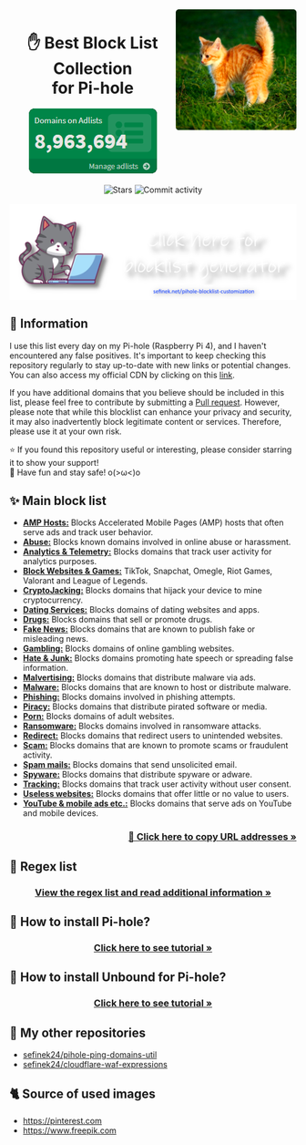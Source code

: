 <img width="42%" align="right" src="images/kitten.png" alt="Gigachad kitten">
<div align="center">
    <h1>
        ✋ Best Block List Collection<br> for Pi-hole
    </h1>
    <img src="images/adlists.png" alt="Domains on Adlists">
    <br><br>
    <img src="https://img.shields.io/github/stars/sefinek24/PiHole-Blocklist-Collection?label=STARS&style=for-the-badge" alt="Stars">
    <img src="https://img.shields.io/github/commit-activity/m/sefinek24/PiHole-Blocklist-Collection?label=COMMIT+ACTIVITY&style=for-the-badge" alt="Commit activity">
</div>
<br>
<a href="https://sefinek.net/pihole-blocklist-customization" target="_blank" title="Pihole Blocklist Generator - Sefinek Official Website">
    <img src="images/generator.png" align="center" alt="">
</a>

## 📝 Information
I use this list every day on my Pi-hole (Raspberry Pi 4), and I haven't encountered any false positives.
It's important to keep checking this repository regularly to stay up-to-date with new links or potential changes.
You can also access my official CDN by clicking on this [link](https://cdn.sefinek.net).

If you have additional domains that you believe should be included in this list, please feel free to contribute by submitting a [Pull request](https://github.com/sefinek24/PiHole-Blocklist-Collection/pulls).
However, please note that while this blocklist can enhance your privacy and security, it may also inadvertently block legitimate content or services.
Therefore, please use it at your own risk.

⭐ If you found this repository useful or interesting, please consider starring it to show your support!  
👋 Have fun and stay safe! o(>ω<)o

## ✨ Main block list
- [**AMP Hosts:**](info/block/AMP%20Hosts.md) Blocks Accelerated Mobile Pages (AMP) hosts that often serve ads and track user behavior.
- [**Abuse:**](info/block/Abuse.md) Blocks known domains involved in online abuse or harassment.
- [**Analytics & Telemetry:**](info/block/Analytics%20and%20telemetry.md) Blocks domains that track user activity for analytics purposes.
- [**Block Websites & Games:**](info/block/Block%20websites%20and%20games.md) TikTok, Snapchat, Omegle, Riot Games, Valorant and League of Legends.
- [**CryptoJacking:**](info/block/CryptoJacking.md) Blocks domains that hijack your device to mine cryptocurrency.
- [**Dating Services:**](info/block/Dating%20services.md) Blocks domains of dating websites and apps.
- [**Drugs:**](info/block/Drugs.md) Blocks domains that sell or promote drugs.
- [**Fake News:**](info/block/Fake%20news.md) Blocks domains that are known to publish fake or misleading news.
- [**Gambling:**](info/block/Gambling.md) Blocks domains of online gambling websites.
- [**Hate & Junk:**](info/block/Hate%20and%20junk.md) Blocks domains promoting hate speech or spreading false information.
- [**Malvertising:**](info/block/Malvertising.md) Blocks domains that distribute malware via ads.
- [**Malware:**](info/block/Malware.md) Blocks domains that are known to host or distribute malware.
- [**Phishing:**](info/block/Phishing.md) Blocks domains involved in phishing attempts.
- [**Piracy:**](info/block/Piracy.md) Blocks domains that distribute pirated software or media.
- [**Porn:**](info/block/Porn.md) Blocks domains of adult websites.
- [**Ransomware:**](info/block/Ransomware.md) Blocks domains involved in ransomware attacks.
- [**Redirect:**](info/block/Redirect.md) Blocks domains that redirect users to unintended websites.
- [**Scam:**](info/block/Scam.md) Blocks domains that are known to promote scams or fraudulent activity.
- [**Spam mails:**](info/block/Spam%20mails.md) Blocks domains that send unsolicited email.
- [**Spyware:**](info/block/Spyware.md) Blocks domains that distribute spyware or adware.
- [**Tracking:**](info/block/Tracking.md) Blocks domains that track user activity without user consent.
- [**Useless websites:**](info/block/Useless%20websites.md) Blocks domains that offer little or no value to users.
- [**YouTube & mobile ads etc.:**](info/block/YouTube%20and%20mobile%20ads%20etc..md)  Blocks domains that serve ads on YouTube and mobile devices.

<h3 align="right">
    <a href="List.md">📃 Click here to copy URL addresses »</a>
</h3>

## 🔧 Regex list
<h3 align="center">
    <a href="info/Regex.md">
        View the regex list and read additional information »
    </a>
</h3>

## 🤔 How to install Pi-hole?
<h3 align="center">
    <a href="tutorials/How%20to%20install%20Pi-hole.md">Click here to see tutorial »</a>
</h3>

## 💙 How to install Unbound for Pi-hole?
<h3 align="center">
    <a href="tutorials/How%20to%20install%20Unbound%20for%20Pi-hole.md">Click here to see tutorial »</a>
</h3>

## 🌠 My other repositories
- [sefinek24/pihole-ping-domains-util](https://github.com/sefinek24/pihole-ping-domains-util)
- [sefinek24/cloudflare-waf-expressions](https://github.com/sefinek24/cloudflare-waf-expressions)

## 🐈 Source of used images
- https://pinterest.com
- https://www.freepik.com